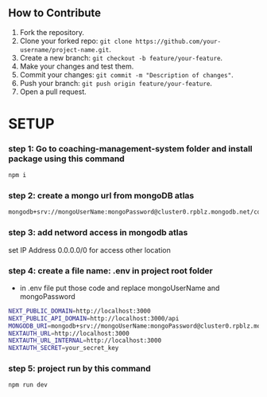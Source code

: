 ## How to Contribute
1. Fork the repository.
2. Clone your forked repo: `git clone https://github.com/your-username/project-name.git`.
3. Create a new branch: `git checkout -b feature/your-feature`.
4. Make your changes and test them.
5. Commit your changes: `git commit -m "Description of changes"`.
6. Push your branch: `git push origin feature/your-feature`.
7. Open a pull request.


# SETUP
### step 1: Go to coaching-management-system folder and install package using this command
```bash
npm i
```

### step 2:  create a mongo url from mongoDB atlas

```bash
mongodb+srv://mongoUserName:mongoPassword@cluster0.rpblz.mongodb.net/coaching?retryWrites=true&w=majority&appName=Cluster0
```

### step 3: add netword access in mongodb atlas 
set IP Address 0.0.0.0/0 for access other location


### step 4: create a file name: .env in project root folder 
- in .env file put those code and replace mongoUserName and mongoPassword

```bash
NEXT_PUBLIC_DOMAIN=http://localhost:3000
NEXT_PUBLIC_API_DOMAIN=http://localhost:3000/api
MONGODB_URI=mongodb+srv://mongoUserName:mongoPassword@cluster0.rpblz.mongodb.net/coaching?retryWrites=true&w=majority&appName=Cluster0
NEXTAUTH_URL=http://localhost:3000
NEXTAUTH_URL_INTERNAL=http://localhost:3000
NEXTAUTH_SECRET=your_secret_key
```
### step 5: project run by this command 

```bash
npm run dev
```

